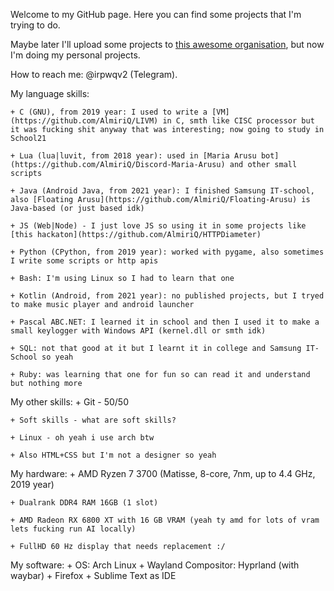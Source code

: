 Welcome to my GitHub page. Here you can find some projects that I'm trying to do. 

Maybe later I'll upload some projects to [this awesome organisation](https://github.com/HikkaAndProgrammer), but now I'm doing my personal projects. 

How to reach me: @irpwqv2 (Telegram).

My language skills:

	+ C (GNU), from 2019 year: I used to write a [VM](https://github.com/AlmiriQ/LIVM) in C, smth like CISC processor but it was fucking shit anyway that was interesting; now going to study in School21
 
	+ Lua (lua|luvit, from 2018 year): used in [Maria Arusu bot](https://github.com/AlmiriQ/Discord-Maria-Arusu) and other small scripts
 
	+ Java (Android Java, from 2021 year): I finished Samsung IT-school, also [Floating Arusu](https://github.com/AlmiriQ/Floating-Arusu) is Java-based (or just based idk)
 
	+ JS (Web|Node) - I just love JS so using it in some projects like [this hackaton](https://github.com/AlmiriQ/HTTPDiameter)
 
	+ Python (CPython, from 2019 year): worked with pygame, also sometimes I write some scripts or http apis
 
 	+ Bash: I'm using Linux so I had to learn that one
  
	+ Kotlin (Android, from 2021 year): no published projects, but I tryed to make music player and android launcher
 
	+ Pascal ABC.NET: I learned it in school and then I used it to make a small keylogger with Windows API (kernel.dll or smth idk)
 
	+ SQL: not that good at it but I learnt it in college and Samsung IT-School so yeah
 
	+ Ruby: was learning that one for fun so can read it and understand but nothing more
 

My other skills:
	+ Git - 50/50
 
 	+ Soft skills - what are soft skills?
  
	+ Linux - oh yeah i use arch btw
 
 	+ Also HTML+CSS but I'm not a designer so yeah
  

My hardware:
	+ AMD Ryzen 7 3700 (Matisse, 8-core, 7nm, up to 4.4 GHz, 2019 year)
 
 	+ Dualrank DDR4 RAM 16GB (1 slot)
  
	+ AMD Radeon RX 6800 XT with 16 GB VRAM (yeah ty amd for lots of vram lets fucking run AI locally)
 
	+ FullHD 60 Hz display that needs replacement :/

My software:
	+ OS: Arch Linux
	+ Wayland Compositor: Hyprland (with waybar)
	+ Firefox
	+ Sublime Text as IDE
